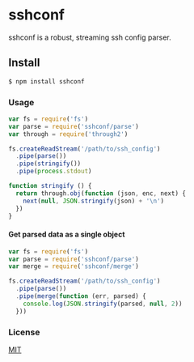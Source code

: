 # sshconf
sshconf is a robust, streaming ssh config parser.

## Install
``` sh
$ npm install sshconf
```

### Usage
```js
var fs = require('fs')
var parse = require('sshconf/parse')
var through = require('through2')

fs.createReadStream('/path/to/ssh_config')
  .pipe(parse())
  .pipe(stringify())
  .pipe(process.stdout)

function stringify () {
  return through.obj(function (json, enc, next) {
    next(null, JSON.stringify(json) + '\n')
  })
}
```

#### Get parsed data as a single object
```js
var fs = require('fs')
var parse = require('sshconf/parse')
var merge = require('sshconf/merge')

fs.createReadStream('/path/to/ssh_config')
  .pipe(parse())
  .pipe(merge(function (err, parsed) {
    console.log(JSON.stringify(parsed, null, 2))
  }))
```

### License
[MIT](http://opensource.org/licenses/MIT)
